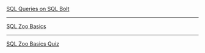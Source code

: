 [SQL Queries on SQL Bolt](https://sqlbolt.com/lesson/select_queries_introduction)

---

[SQL Zoo Basics](https://sqlzoo.net/wiki/SELECT_basics)

---

[SQL Zoo Basics Quiz](https://sqlzoo.net/wiki/SELECT_Quiz)
